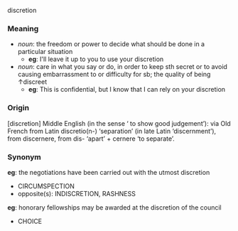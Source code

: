 discretion
### Meaning
+ _noun_: the freedom or power to decide what should be done in a particular situation
	+ __eg__: I'll leave it up to you to use your discretion
+ _noun_: care in what you say or do, in order to keep sth secret or to avoid causing embarrassment to or difficulty for sb; the quality of being ↑discreet
	+ __eg__: This is confidential, but I know that I can rely on your discretion

### Origin

[discretion] Middle English (in the sense ‘ to show good judgement’): via Old French from Latin discretio(n-) ‘separation’ (in late Latin ‘discernment’), from discernere, from dis- ‘apart’ + cernere ‘to separate’.

### Synonym

__eg__: the negotiations have been carried out with the utmost discretion

+ CIRCUMSPECTION
+ opposite(s): INDISCRETION, RASHNESS

__eg__: honorary fellowships may be awarded at the discretion of the council

+ CHOICE


